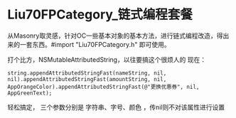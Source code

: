 # Liu70FPCategory_链式编程套餐
从Masonry取灵感，针对OC一些基本对象的基本方法，进行链式编程改造，得出来的一套东西。#import "Liu70FPCategory.h" 即可使用。

打个比方，NSMutableAttributedString，以往要搞这个很烦人的
现在：
```
string.appendAttributedStringFast(nameString, nil, nil).appendAttributedStringFast(amountString, nil, AppOrangeColor).appendAttributedStringFast(@"更换优惠券", nil, AppGreenText);
```
轻松搞定，
三个参数分别是 字符串、字号、颜色 ，传nil则不对该属性进行设置